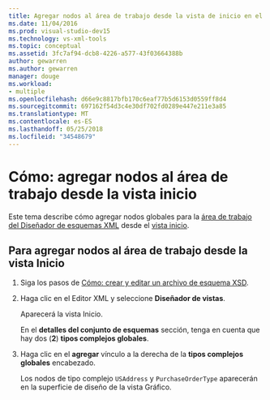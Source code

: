 ```yaml
---
title: Agregar nodos al área de trabajo desde la vista de inicio en el Diseñador de esquemas XML
ms.date: 11/04/2016
ms.prod: visual-studio-dev15
ms.technology: vs-xml-tools
ms.topic: conceptual
ms.assetid: 3fc7af94-dcb8-4226-a577-43f03664388b
author: gewarren
ms.author: gewarren
manager: douge
ms.workload:
- multiple
ms.openlocfilehash: d66e9c8817bfb170c6eaf77b5d6153d0559ff8d4
ms.sourcegitcommit: 697162f54d3c4e30df702fd0289e447e211e3a85
ms.translationtype: MT
ms.contentlocale: es-ES
ms.lasthandoff: 05/25/2018
ms.locfileid: "34548679"
---
```

# <a name="how-to-add-nodes-to-the-workspace-from-the-start-view"></a>Cómo: agregar nodos al área de trabajo desde la vista inicio

Este tema describe cómo agregar nodos globales para la [área de trabajo del Diseñador de esquemas XML](../xml-tools/xml-schema-designer-workspace.md) desde el [vista inicio](../xml-tools/start-view.md).

## <a name="to-add-nodes-to-the-workspace-from-the-start-view"></a>Para agregar nodos al área de trabajo desde la vista Inicio

1.  Siga los pasos de [Cómo: crear y editar un archivo de esquema XSD](../xml-tools/how-to-create-and-edit-an-xsd-schema-file.md).

2.  Haga clic en el Editor XML y seleccione **Diseñador de vistas**.

     Aparecerá la vista Inicio.

     En el **detalles del conjunto de esquemas** sección, tenga en cuenta que hay dos (**2**) **tipos complejos globales**.

3.  Haga clic en el **agregar** vínculo a la derecha de la **tipos complejos globales** encabezado.

     Los nodos de tipo complejo `USAddress` y `PurchaseOrderType` aparecerán en la superficie de diseño de la vista Gráfico.